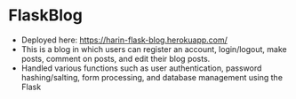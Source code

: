 # FlaskBlog

- Deployed here: https://harin-flask-blog.herokuapp.com/
- This is a blog in which users can register an account, login/logout, make posts, comment on posts, and edit their
blog posts.
- Handled various functions such as user authentication, password hashing/salting, form processing, and database
management using the Flask
